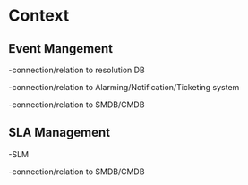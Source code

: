 # Context

## Event Mangement
-connection/relation to resolution DB

-connection/relation to Alarming/Notification/Ticketing system

-connection/relation to SMDB/CMDB

## SLA Management
-SLM

-connection/relation to SMDB/CMDB


